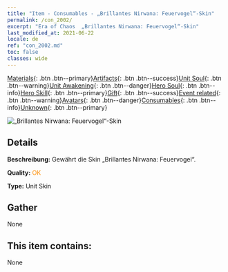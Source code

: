 ```yaml
---
title: "Item - Consumables - „Brillantes Nirwana: Feuervogel“-Skin"
permalink: /con_2002/
excerpt: "Era of Chaos  „Brillantes Nirwana: Feuervogel“-Skin"
last_modified_at: 2021-06-22
locale: de
ref: "con_2002.md"
toc: false
classes: wide
---
```

 [Materials](/ItemsDE/){: .btn .btn--primary}[Artifacts](/ItemsDE/Artifacts/){: .btn .btn--success}[Unit Soul](/ItemsDE/UnitSoul/){: .btn .btn--warning}[Unit Awakening](/ItemsDE/UnitAwakening/){: .btn .btn--danger}[Hero Soul](/ItemsDE/HeroSoul/){: .btn .btn--info}[Hero Skill](/ItemsDE/HeroSkill/){: .btn .btn--primary}[Gift](/ItemsDE/Gift/){: .btn .btn--success}[Event related](/ItemsDE/Events/){: .btn .btn--warning}[Avatars](/ItemsDE/Avatars/){: .btn .btn--danger}[Consumables](/ItemsDE/Consumables/){: .btn .btn--info}[Unknown](/ItemsDE/Unknown/){: .btn .btn--primary}

 ![„Brillantes Nirwana: Feuervogel“-Skin](/images/u/ti_fenghuangpifu.jpg)

## Details
 **Beschreibung:** Gewährt die Skin „Brillantes Nirwana: Feuervogel“.

 **Quality:** <span style="color: #FF8C00">OK</span>

 **Type:** Unit Skin

## Gather

  None

## This item contains:

  None

